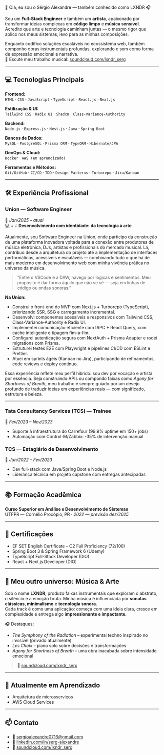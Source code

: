 👋 Olá, eu sou o Sérgio Alexandre — também conhecido como LXNDR 🎧

Sou um **Full-Stack Engineer** e também um **artista**, apaixonado por transformar ideias complexas em **código limpo** e **música sensível**.  
Acredito que arte e tecnologia caminham juntas — o mesmo rigor que aplico nos meus sistemas, levo para as minhas composições.

Enquanto codifico soluções escaláveis no ecossistema web, também componho obras instrumentais profundas, explorando o som como forma de expressão emocional e narrativa.  
🎵 Escute meu trabalho musical: [soundcloud.com/lxndr_serg](https://soundcloud.com/lxndr_serg)

---

## 💻 Tecnologias Principais

**Frontend:**  
`HTML` · `CSS` · `JavaScript` · `TypeScript` · `React.js` · `Next.js`

**Estilização & UI:**  
`Tailwind CSS` · `Radix UI` · `Shadcn` · `Class-Variance-Authority`

**Backend:**  
`Node.js` · `Express.js` · `Nest.js` · `Java` · `Spring Boot`

**Bancos de Dados:**  
`MySQL` · `PostgreSQL` · `Prisma ORM` · `TypeORM` · `Hibernate/JPA`

**DevOps & Cloud:**  
`Docker` · `AWS (em aprendizado)`

**Ferramentas e Métodos:**  
`Git/GitHub` · `CI/CD` · `TDD` · `Design Patterns` · `Turborepo` · `Jira/Kanban`

---

## 🛠️ Experiência Profissional

### **Union** — Software Engineer  
📍 *Jan/2025 – atual*  
💻 + 🎶 **Desenvolvimento com identidade: da tecnologia à arte**

Atualmente, sou Software Engineer na Union, onde participo da construção de uma plataforma inovadora voltada para a conexão entre produtores de música eletrônica, DJs, artistas e profissionais do mercado musical. Lá, contribuo desde a arquitetura do projeto até a implementação de interfaces performáticas, acessíveis e escaláveis — combinando tudo o que há de mais moderno em desenvolvimento web com minha vivência prática no universo da música.

> “Entre o VSCode e a DAW, navego por lógicas e sentimentos. Meu propósito é dar forma àquilo que não se vê — seja em linhas de código ou ondas sonoras.”

**Na Union:**
- Construi o front-end do MVP com Next.js + Turborepo (TypeScript), priorizando SSR, SSG e carregamento incremental.  
- Desenvolvi componentes acessíveis e responsivos com Tailwind CSS, Class-Variance-Authority e Radix UI.  
- Implementei comunicação eficiente com tRPC + React Query, com cache inteligente e tipagem fim-a-fim.  
- Configurei autenticação segura com NextAuth + Prisma Adapter e rodei migrations com Prisma.  
- Estruturei testes E2E com Playwright e pipelines CI/CD com ESLint e Prettier.  
- Atuei em sprints ágeis (Kanban no Jira), participando de refinamentos, code reviews e deploy contínuo.  

Essa experiência reflete meu perfil híbrido: sou dev por vocação e artista por essência. Seja construindo APIs ou compondo faixas como *Agony for Shortness of Breath*, meu trabalho é sempre guiado por um desejo profundo de traduzir ideias em experiências reais — com significado, estrutura e beleza.

---

### **Tata Consultancy Services (TCS)** — Trainee  
📍 *Fev/2023 – Nov/2023*  
- Suporte à infraestrutura do Carrefour (99,9% uptime em 150+ jobs)  
- Automação com Control-M/Zabbix: -35% de intervenção manual

### **TCS** — Estagiário de Desenvolvimento  
📍 *Jun/2022 – Fev/2023*  
- Dev full-stack com Java/Spring Boot e Node.js  
- Liderança técnica em projeto capstone com entregas antecipadas

---

## 📚 Formação Acadêmica

**Curso Superior em Análise e Desenvolvimento de Sistemas**  
UTFPR — Cornélio Procópio, PR · *2022 — previsão dez/2025*

---

## 📜 Certificações

- EF SET English Certificate – C2 Full Proficiency (72/100)  
- Spring Boot 3 & Spring Framework 6 (Udemy)  
- TypeScript Full-Stack Developer (DIO)  
- React + Next.js Developer (DIO)

---

## 🎹 Meu outro universo: Música & Arte

Sob o nome **LXNDR**, produzo faixas instrumentais que exploram o abstrato, o silêncio e a emoção bruta. Minha música é influenciada por **sonatas clássicas, minimalismo** e **tecnologia sonora**.  
Cada track é como uma aplicação: começa com uma ideia clara, cresce em complexidade e entrega algo **impressionante e impactante**.

🎧 Destaques:  
- *The Symphony of the Radiation* – experimental techno inspirado no invisível (privado atualmente)  
- *Les Choix* – piano solo sobre decisões e transformações  
- *Agony for Shortness of Breath* – uma obra inacabada sobre intensidade emocional  

> 🔗 [soundcloud.com/lxndr_serg](https://soundcloud.com/lxndr_serg)

---

## 🌱 Atualmente em Aprendizado

- Arquitetura de microsserviços  
- AWS Cloud Services

---

## 📫 Contato

- 📧 sergioalexandre0716@gmail.com  
- 💼 [linkedin.com/in/serg-alexandre](https://linkedin.com/in/serg-alexandre)  
- 🎵 [soundcloud.com/lxndr_serg](https://soundcloud.com/lxndr_serg)
